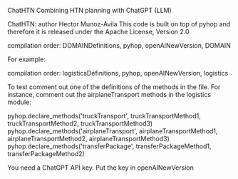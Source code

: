 ChatHTN
Combining HTN planning with ChatGPT (LLM)

ChatHTN: author Hector Munoz-Avila
    This code is built on top of pyhop and therefore it is released under the  Apache License, Version 2.0 



compilation order: DOMAINDefinitions, pyhop, openAINewVersion, DOMAIN

For example:

compilation order: logisticsDefinitions, pyhop, openAINewVersion, logistics

To test comment out one of the definitions of the methods in the <domain> file. For instance, comment out the airplaneTransport methods in the logistics module:


pyhop.declare_methods('truckTransport', truckTransportMethod1, truckTransportMethod2, truckTransportMethod3) 
pyhop.declare_methods('airplaneTransport', airplaneTransportMethod1, airplaneTransportMethod2, airplaneTransportMethod3) 
pyhop.declare_methods('transferPackage', transferPackageMethod1, transferPackageMethod2) 

You need a ChatGPT API key. Put the key in openAINewVersion
